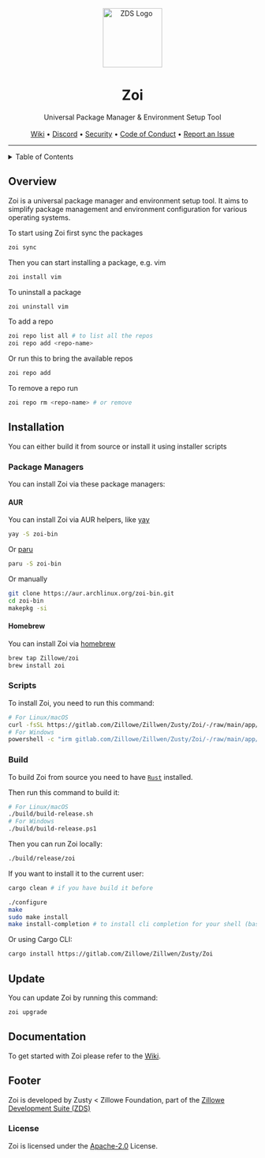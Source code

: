 <div align="center">
    <img width="120" height="120" hspace="10" alt="ZDS Logo" src="https://gitlab.com/Zillowe/Zillwen/Zusty/ZDS/-/raw/main/img/zds.png"/>
    <h1>Zoi</h1>
    Universal Package Manager & Environment Setup Tool
</div>

<br/>

<div align="center">
  <a href="https://gitlab.com/Zillowe/Zillwen/Zusty/Zoi/-/wikis/home">Wiki</a> • 
  <a href="https://discord.gg/P4R7yaA3hf">Discord</a> • 
  <a href="./SECURITY.md">Security</a> • 
  <a href="./CODE_OF_CONDUCT.md">Code of Conduct</a> • 
  <a href="https://gitlab.com/Zillowe/Zillwen/Zusty/Zoi/-/issues">Report an Issue</a> 
</div>

<hr/>

<details>
<summary>Table of Contents</summary>

- [Overview](#overview)
- [Installation](#installation)
  - [Package Managers](#package-managers)
    - [AUR](#aur)
    - [Homebrew](#homebrew)
  - [Scripts](#scripts)
  - [Build](#build)
- [Update](#update)
- [Documentation](#documentation)
- [Footer](#footer)
  - [License](#license)
  
</details>

## Overview

Zoi is a universal package manager and environment setup tool.
It aims to simplify package management and environment configuration for various operating systems.

To start using Zoi first sync the packages

```sh
zoi sync
```

Then you can start installing a package, e.g. vim

```sh
zoi install vim
```

To uninstall a package

```sh
zoi uninstall vim
```

To add a repo

```sh
zoi repo list all # to list all the repos
zoi repo add <repo-name>
```

Or run this to bring the available repos

```sh
zoi repo add
```

To remove a repo run
```sh
zoi repo rm <repo-name> # or remove
```

## Installation

You can either build it from source or install it using installer scripts

### Package Managers

You can install Zoi via these package managers:

#### AUR

You can install Zoi via AUR helpers, like [yay](https://github.com/Jguer/yay)

```sh
yay -S zoi-bin
```

Or [paru](https://github.com/Morganamilo/paru)

```sh
paru -S zoi-bin
```

Or manually

```sh
git clone https://aur.archlinux.org/zoi-bin.git
cd zoi-bin
makepkg -si
```

#### Homebrew

You can install Zoi via [homebrew]()

```sh
brew tap Zillowe/zoi
brew install zoi
```


### Scripts

To install Zoi, you need to run this command:

```sh
# For Linux/macOS
curl -fsSL https://gitlab.com/Zillowe/Zillwen/Zusty/Zoi/-/raw/main/app/install.sh | bash
# For Windows
powershell -c "irm gitlab.com/Zillowe/Zillwen/Zusty/Zoi/-/raw/main/app/install.ps1|iex"
```

### Build

To build Zoi from source you need to have [`Rust`](https://www.rust-lang.org) installed.

Then run this command to build it:

```sh
# For Linux/macOS
./build/build-release.sh
# For Windows
./build/build-release.ps1
```

Then you can run Zoi locally:

```sh
./build/release/zoi
```

If you want to install it to the current user:

```sh
cargo clean # if you have build it before

./configure
make
sudo make install
make install-completion # to install cli completion for your shell (bash, zsh or fish)
```

Or using Cargo CLI:

```sh
cargo install https://gitlab.com/Zillowe/Zillwen/Zusty/Zoi
```

## Update

You can update Zoi by running this command:

```sh
zoi upgrade
```

## Documentation

To get started with Zoi please refer to the [Wiki](https://gitlab.com/Zillowe/Zillwen/Zusty/Zoi/-/wikis/home).

## Footer

Zoi is developed by Zusty < Zillowe Foundation, part of the [Zillowe Development Suite (ZDS)](https://gitlab.com/Zillowe/Zillwen/Zusty/ZDS)

### License

Zoi is licensed under the [Apache-2.0](https://gitlab.com/Zillowe/Zillwen/Zusty/Zoi/-/blob/main/LICENSE) License.
